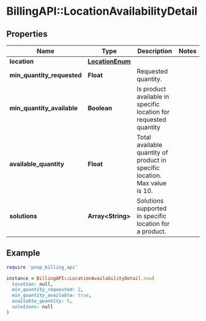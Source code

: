 # BillingAPI::LocationAvailabilityDetail

## Properties

| Name | Type | Description | Notes |
| ---- | ---- | ----------- | ----- |
| **location** | [**LocationEnum**](LocationEnum.md) |  |  |
| **min_quantity_requested** | **Float** | Requested quantity. |  |
| **min_quantity_available** | **Boolean** | Is product available in specific location for requested quantity |  |
| **available_quantity** | **Float** | Total available quantity of product in specific location. Max value is 10. |  |
| **solutions** | **Array&lt;String&gt;** | Solutions supported in specific location for a product. |  |

## Example

```ruby
require 'pnap_billing_api'

instance = BillingAPI::LocationAvailabilityDetail.new(
  location: null,
  min_quantity_requested: 2,
  min_quantity_available: true,
  available_quantity: 5,
  solutions: null
)
```

